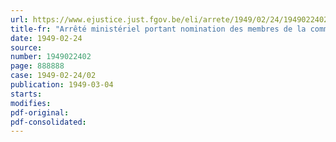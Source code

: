 ```yaml
---
url: https://www.ejustice.just.fgov.be/eli/arrete/1949/02/24/1949022402/justel
title-fr: "Arrêté ministériel portant nomination des membres de la commission chargée de l'étude de l'assujettissement à la sécurité sociale des travailleurs domestiques. Application de l'arrêté ministériel du 28 décembre 1948"
date: 1949-02-24
source:
number: 1949022402
page: 888888
case: 1949-02-24/02
publication: 1949-03-04
starts:
modifies:
pdf-original:
pdf-consolidated:
---
```


